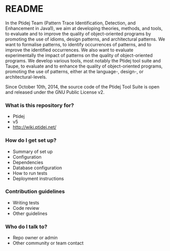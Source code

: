 # README #

In the Ptidej Team (Pattern Trace Identification, Detection, and Enhancement in Java1), we aim at developing theories, methods, and tools, to evaluate and to improve the quality of object-oriented programs by promoting the use of idioms, design patterns, and architectural patterns. We want to formalise patterns, to identify occurrences of patterns, and to improve the identified occurrences. We also want to evaluate experimentally the impact of patterns on the quality of object-oriented programs. We develop various tools, most notably the Ptidej tool suite and Taupe, to evaluate and to enhance the quality of object-oriented programs, promoting the use of patterns, either at the language-, design-, or architectural-levels.

Since October 10th, 2014, the source code of the Ptidej Tool Suite is open and released under the GNU Public License v2.

### What is this repository for? ###

* Ptidej 
* v5
* http://wiki.ptidej.net/

### How do I get set up? ###

* Summary of set up
* Configuration
* Dependencies
* Database configuration
* How to run tests
* Deployment instructions

### Contribution guidelines ###

* Writing tests
* Code review
* Other guidelines

### Who do I talk to? ###

* Repo owner or admin
* Other community or team contact
